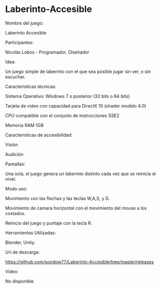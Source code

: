 # Laberinto-Accesible

Nombre del juego:

Laberinto Accesible

Participantes:

Nicolás Lobos - Programador, Diseñador

Idea:

Un juego simple de laberinto con el que sea posible jugar sin ver, o sin escuchar.

Caracteristicas técnicas:

Sistema Operativo: Windows 7 o posterior (32 bits o 64 bits)

Tarjeta de video con capacidad para DirectX 10 (shader modelo 4.0)

CPU compatible con el conjunto de instrucciones SSE2

Memoria RAM 1GB

Caracteristicas de accesibilidad:

Visión

Audición

Pantallas:

Una sola, el juego genera un laberinto distinto cada vez que se reinicia el nivel.

Modo uso:

Movimiento con las flechas y las teclas W,A,S, y D.

Movimiento de camara horizontal con el movimiento del mouse a los costados.

Reinicio del juego y puntaje con la tecla R.

Herramientas Utilizadas:

Blender, Unity.

Url de descarga:

https://github.com/sondow77/Laberinto-Accesible/tree/master/releases

Video:

No disponible
